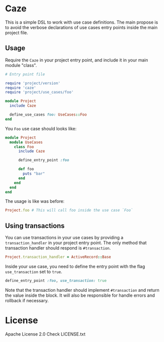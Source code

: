 # Caze

This is a simple DSL to work with use case definitions.
The main propose is to avoid the verbose declarations of
use cases entry points inside the main project file.

## Usage

Require the `Caze` in your project entry point,
and include it in your main module "class".

```ruby
# Entry point file

require 'project/version'
require 'caze'
require 'project/use_cases/foo'

module Project
  include Caze

  define_use_cases foo: UseCases::Foo
end
```

You `Foo` use case should looks like:

```ruby
module Project
  module UseCases
    class Foo
      include Caze

      define_entry_point :foo

      def foo
        puts "bar"
      end
    end
  end
end
```

The usage is like was before:

```ruby
Project.foo # This will call foo inside the use case `Foo`
```

## Using transactions

You can use transactions in your use cases by providing a `transaction_handler`
in your project entry point. The only method that transaction handler should
respond is `#transaction`.

```ruby
Project.transaction_handler = ActiveRecord::Base
```

Inside your use case, you need to define the entry point with the flag
`use_transaction` set to `true`.

```ruby
define_entry_point :foo, use_transaction: true
```

Note that the transaction handler should implement `#transaction` and
return the value inside the block. It will also be responsible for handle errors
and rollback if necessary.

# License

Apache License 2.0
Check LICENSE.txt
